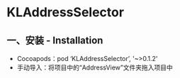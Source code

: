 # KLAddressSelector
## <a id="安装"></a> 一、安装 - Installation
- Cocoapods：pod ‘KLAddressSelector’, '~>0.1.2' 
- 手动导入：将项目中的“AddressView”文件夹拖入项目中


